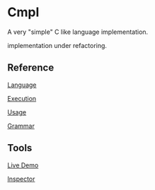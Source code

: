 # Cmpl

A very "simple" C like language implementation.

implementation under refactoring.

## Reference

[Language](extras/Reference/Language.md)

[Execution](extras/Reference/Execution.md)

[Usage](extras/Reference/Usage.md)

[Grammar](extras/Design/Cmpl.g4)

## Tools

[Live Demo](https://karetkaz.github.io/cmpl/extras/Emscripten/index.html#filename=function.ci)

[Inspector](https://karetkaz.github.io/cmpl/extras/Inspector/Inspector.html)
